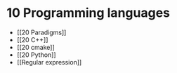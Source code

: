# 10 Programming languages
* [[20 Paradigms]]
* [[20 C++]]
* [[20 cmake]]
* [[20 Python]]
* [[Regular expression]]